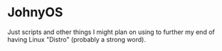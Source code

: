 # JohnyOS
Just scripts and other things I might plan on using to further my end of having Linux "Distro" (probably a strong word).
